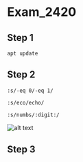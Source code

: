 # Exam_2420
## Step 1
```
apt update
```
## Step 2
```
:s/-eq 0/-eq 1/

:s/eco/echo/

:s/numbs/:digit:/
```
![alt text](https://github.com/[memespraysneks]/[Exam_2420]/blob/[main]/part2.png?raw=true)
## Step 3
